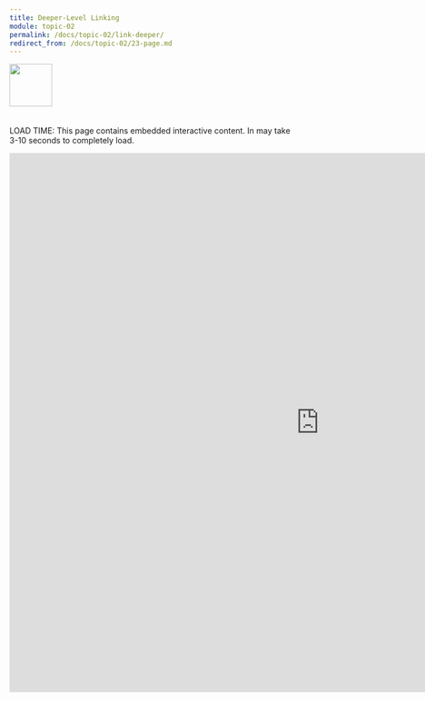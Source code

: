 ```yaml
---
title: Deeper-Level Linking
module: topic-02
permalink: /docs/topic-02/link-deeper/
redirect_from: /docs/topic-02/23-page.md
---
```


<img src="./../../../img/arrow-divider.svg" style="width: 75px; border: none; margin: 0px 0 20px 0" />

<span class="label label-warning">LOAD TIME:</span> This page contains embedded interactive content. In may take 3-10 seconds to completely load.

<iframe src="https://h5p.org/h5p/embed/177174" width="1090" height="950" frameborder="0" allowfullscreen="allowfullscreen"></iframe><script src="https://h5p.org/sites/all/modules/h5p/library/js/h5p-resizer.js" charset="UTF-8"></script>
